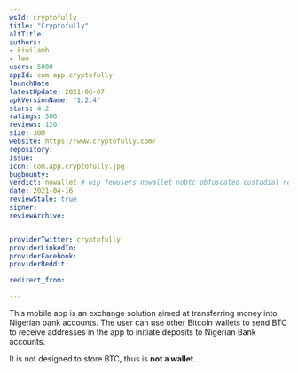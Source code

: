 ```yaml
---
wsId: cryptofully
title: "Cryptofully"
altTitle: 
authors:
- kiwilamb
- leo
users: 5000
appId: com.app.cryptofully
launchDate: 
latestUpdate: 2021-06-07
apkVersionName: "1.2.4"
stars: 4.2
ratings: 306
reviews: 120
size: 30M
website: https://www.cryptofully.com/
repository: 
issue: 
icon: com.app.cryptofully.jpg
bugbounty: 
verdict: nowallet # wip fewusers nowallet nobtc obfuscated custodial nosource nonverifiable reproducible bounty defunct
date: 2021-04-16
reviewStale: true
signer: 
reviewArchive:


providerTwitter: cryptofully
providerLinkedIn: 
providerFacebook: 
providerReddit: 

redirect_from:

---
```



This mobile app is an exchange solution aimed at transferring money into Nigerian bank accounts.
The user can use other Bitcoin wallets to send BTC to receive addresses in the
app to initiate deposits to Nigerian Bank accounts.

It is not designed to store BTC, thus is **not a wallet**.
